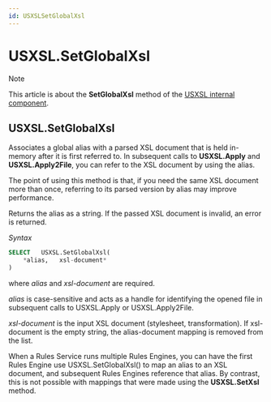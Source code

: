 ```yaml
---
id: USXSLSetGlobalXsl
---
```


# USXSL.SetGlobalXsl



> [!NOTE]
> This article is about the **SetGlobalXsl** method of the [USXSL internal component](/docs/Extensions/USXSL_internal_component).

## **USXSL.SetGlobalXsl**

Associates a global alias with a parsed XSL document that is held in-memory after it is first referred to. In subsequent calls to **USXSL.Apply** and **USXSL.Apply2File**, you can refer to the XSL document by using the alias.

The point of using this method is that, if you need the same XSL document more than once, referring to its parsed version by alias may improve performance.

Returns the alias as a string. If the passed XSL document is invalid, an error is returned.

*Syntax*

```sql
SELECT   USXSL.SetGlobalXsl(
    *alias,   xsl-document*
)
```

where *alias* and *xsl-document* are required.

*alias* is case-sensitive and acts as a handle for identifying the opened file in subsequent calls to USXSL.Apply or USXSL.Apply2File.

*xsl-document* is the input XSL document (stylesheet, transformation). If xsl-document is the empty string, the alias-document mapping is removed from the list.

When a Rules Service runs multiple Rules Engines, you can have the first Rules Engine use USXSL.SetGlobalXsl() to map an alias to an XSL document, and subsequent Rules Engines reference that alias. By contrast, this is not possible with mappings that were made using the **USXSL.SetXsl** method.

 